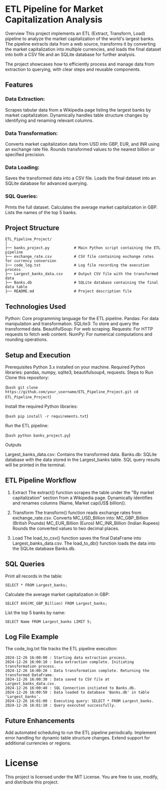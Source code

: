 # ETL Pipeline for Market Capitalization Analysis

Overview
This project implements an ETL (Extract, Transform, Load) pipeline to analyze the market capitalization of the world's largest banks. The pipeline extracts data from a web source, transforms it by converting the market capitalization into multiple currencies, and loads the final dataset into both a CSV file and an SQLite database for further analysis.

The project showcases how to efficiently process and manage data from extraction to querying, with clear steps and reusable components.

## Features
### Data Extraction:

Scrapes tabular data from a Wikipedia page listing the largest banks by market capitalization.
Dynamically handles table structure changes by identifying and renaming relevant columns.

### Data Transformation:

Converts market capitalization data from USD into GBP, EUR, and INR using an exchange rate file.
Rounds transformed values to the nearest billion or specified precision.

### Data Loading:

Saves the transformed data into a CSV file.
Loads the final dataset into an SQLite database for advanced querying.

### SQL Queries:

Prints the full dataset.
Calculates the average market capitalization in GBP.
Lists the names of the top 5 banks.

## Project Structure
```
ETL_Pipeline_Project/
│
├── banks_project.py           # Main Python script containing the ETL pipeline
├── exchange_rate.csv          # CSV file containing exchange rates for currency conversion
├── code_log.txt               # Log file recording the execution process
├── Largest_banks_data.csv     # Output CSV file with the transformed data
├── Banks.db                   # SQLite database containing the final data table
├── README.md                  # Project description file
```

## Technologies Used

Python: Core programming language for the ETL pipeline.
Pandas: For data manipulation and transformation.
SQLite3: To store and query the transformed data.
BeautifulSoup: For web scraping.
Requests: For HTTP requests to fetch web content.
NumPy: For numerical computations and rounding operations.

## Setup and Execution

Prerequisites
Python 3.x installed on your machine.
Required Python libraries: pandas, numpy, sqlite3, beautifulsoup4, requests.
Steps to Run
Clone this repository:

(```bash
git clone https://github.com/your_username/ETL_Pipeline_Project.git
cd ETL_Pipeline_Project```)

Install the required Python libraries:

(```bash
pip install -r requirements.txt```)

Run the ETL pipeline:

(```bash
python banks_project.py```)

Outputs

Largest_banks_data.csv: Contains the transformed data.
Banks.db: SQLite database with the data stored in the Largest_banks table.
SQL query results will be printed in the terminal.

## ETL Pipeline Workflow

1. Extract
The extract() function scrapes the table under the "By market capitalization" section from a Wikipedia page.
Dynamically identifies and renames columns (Name, Market cap(US$ billion)).

2. Transform
The transform() function reads exchange rates from exchange_rate.csv.
Converts MC_USD_Billion into:
MC_GBP_Billion (British Pounds)
MC_EUR_Billion (Euros)
MC_INR_Billion (Indian Rupees)
Rounds the converted values to two decimal places.

3. Load
The load_to_csv() function saves the final DataFrame into Largest_banks_data.csv.
The load_to_db() function loads the data into the SQLite database Banks.db.

## SQL Queries

Print all records in the table:

```SELECT * FROM Largest_banks;```

Calculate the average market capitalization in GBP:

```SELECT AVG(MC_GBP_Billion) FROM Largest_banks;```

List the top 5 banks by name:

```SELECT Name FROM Largest_banks LIMIT 5;```

## Log File Example
The code_log.txt file tracks the ETL pipeline execution:
```
2024-12-26 16:00:00 : Starting data extraction process.
2024-12-26 16:00:10 : Data extraction complete. Initiating transformation process.
2024-12-26 16:00:20 : Data transformation complete. Returning the transformed DataFrame.
2024-12-26 16:00:30 : Data saved to CSV file at Largest_banks_data.csv.
2024-12-26 16:00:40 : SQL Connection initiated to Banks.db.
2024-12-26 16:00:50 : Data loaded to database 'Banks.db' in table 'Largest_banks'.
2024-12-26 16:01:00 : Executing query: SELECT * FROM Largest_banks.
2024-12-26 16:01:10 : Query executed successfully.
```
## Future Enhancements
Add automated scheduling to run the ETL pipeline periodically.
Implement error handling for dynamic table structure changes.
Extend support for additional currencies or regions.

# License
This project is licensed under the MIT License. You are free to use, modify, and distribute this project.
